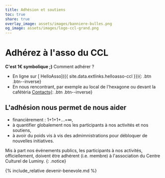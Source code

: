 ```yaml
---
title: Adhésion et soutiens
toc: true
share: true
overlay_image: assets/images/banniere-bulles.png
og_image: assets/images/logo-ccl-grand.png
---
```


# Adhérez à l'asso du CCL

**C'est 1€ symbolique ;)** Comment adhérer ?
- En ligne sur [<i class="fas fa-fw fa-fire" aria-hidden="true"></i> HelloAsso]({{ site.data.extlinks.helloasso-ccl }}){: .btn .btn--inverse}
- En nous rencontrant, par exemple au local de l'hexagone ou devant la
  cafétéria [Contacts](/contacts){: .btn .btn--inverse}

## L'adhésion nous permet de nous aider
- financièrement : 1+1+1+...=&infin;,
- à quantifier globalement nos les participants à nos activités et nos
  soutiens,
- à avoir du poids vis à vis des admimnistrations pour débloquer de nouvelles
  initiatives.

Mis à part nos événements publics, les participants à nos activités,
officiellement, doivent être adhérent (i.e. membre) à l'association du Centre
Culturel de Luminy.
{: .notice}


{% include_relative devenir-benevole.md %}
